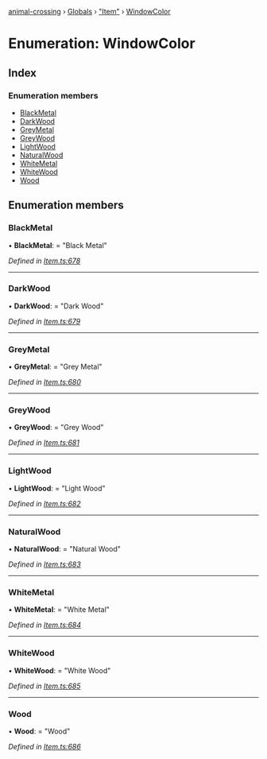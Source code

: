 [animal-crossing](../README.md) › [Globals](../globals.md) › ["Item"](../modules/_item_.md) › [WindowColor](_item_.windowcolor.md)

# Enumeration: WindowColor

## Index

### Enumeration members

* [BlackMetal](_item_.windowcolor.md#blackmetal)
* [DarkWood](_item_.windowcolor.md#darkwood)
* [GreyMetal](_item_.windowcolor.md#greymetal)
* [GreyWood](_item_.windowcolor.md#greywood)
* [LightWood](_item_.windowcolor.md#lightwood)
* [NaturalWood](_item_.windowcolor.md#naturalwood)
* [WhiteMetal](_item_.windowcolor.md#whitemetal)
* [WhiteWood](_item_.windowcolor.md#whitewood)
* [Wood](_item_.windowcolor.md#wood)

## Enumeration members

###  BlackMetal

• **BlackMetal**: = "Black Metal"

*Defined in [Item.ts:678](https://github.com/Norviah/animal-crossing/blob/09a17bd/module/types/Item.ts#L678)*

___

###  DarkWood

• **DarkWood**: = "Dark Wood"

*Defined in [Item.ts:679](https://github.com/Norviah/animal-crossing/blob/09a17bd/module/types/Item.ts#L679)*

___

###  GreyMetal

• **GreyMetal**: = "Grey Metal"

*Defined in [Item.ts:680](https://github.com/Norviah/animal-crossing/blob/09a17bd/module/types/Item.ts#L680)*

___

###  GreyWood

• **GreyWood**: = "Grey Wood"

*Defined in [Item.ts:681](https://github.com/Norviah/animal-crossing/blob/09a17bd/module/types/Item.ts#L681)*

___

###  LightWood

• **LightWood**: = "Light Wood"

*Defined in [Item.ts:682](https://github.com/Norviah/animal-crossing/blob/09a17bd/module/types/Item.ts#L682)*

___

###  NaturalWood

• **NaturalWood**: = "Natural Wood"

*Defined in [Item.ts:683](https://github.com/Norviah/animal-crossing/blob/09a17bd/module/types/Item.ts#L683)*

___

###  WhiteMetal

• **WhiteMetal**: = "White Metal"

*Defined in [Item.ts:684](https://github.com/Norviah/animal-crossing/blob/09a17bd/module/types/Item.ts#L684)*

___

###  WhiteWood

• **WhiteWood**: = "White Wood"

*Defined in [Item.ts:685](https://github.com/Norviah/animal-crossing/blob/09a17bd/module/types/Item.ts#L685)*

___

###  Wood

• **Wood**: = "Wood"

*Defined in [Item.ts:686](https://github.com/Norviah/animal-crossing/blob/09a17bd/module/types/Item.ts#L686)*

